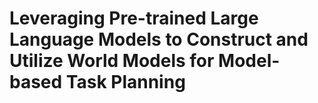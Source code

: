 # Leveraging Pre-trained Large Language Models to Construct and Utilize World Models for Model-based Task Planning
